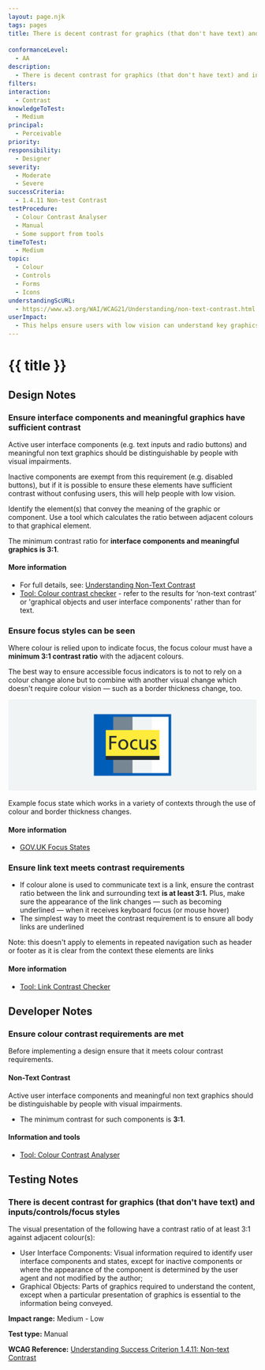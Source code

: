 ```yaml
---
layout: page.njk
tags: pages
title: There is decent contrast for graphics (that don't have text) and inputs/controls/focus styles

conformanceLevel:
  - AA
description:
  - There is decent contrast for graphics (that don't have text) and inputs/controls/focus styles
filters:
interaction:
  - Contrast
knowledgeToTest:
  - Medium
principal:
  - Perceivable
priority:
responsibility:
  - Designer
severity:
  - Moderate
  - Severe
successCriteria:
  - 1.4.11 Non-test Contrast
testProcedure:
  - Colour Contrast Analyser
  - Manual
  - Some support from tools
timeToTest:
  - Medium
topic:
  - Colour
  - Controls
  - Forms
  - Icons
understandingScURL:
  - https://www.w3.org/WAI/WCAG21/Understanding/non-text-contrast.html
userImpact:
  - This helps ensure users with low vision can understand key graphics and interact with interactive elements within an interface
---
```


# {{ title }}

## Design Notes

### Ensure interface components and meaningful graphics have sufficient contrast

Active user interface components (e.g. text inputs and radio buttons) and meaningful non text graphics should be distinguishable by people with visual impairments.

Inactive components are exempt from this requirement (e.g. disabled buttons), but if it is possible to ensure these elements have sufficient contrast without confusing users, this will help people with low vision.

Identify the element(s) that convey the meaning of the graphic or component. Use a tool which calculates the ratio between adjacent colours to that graphical element.

The minimum contrast ratio for **interface components and meaningful graphics is 3:1**.

#### More information

- For full details, see: [Understanding Non-Text Contrast](https://www.w3.org/WAI/WCAG21/Understanding/non-text-contrast.html)
- [Tool: Colour contrast checker](https://developer.paciellogroup.com/resources/contrastanalyser/) - refer to the results for ‘non-text contrast’ or 'graphical objects and user interface components' rather than for text.

### Ensure focus styles can be seen

Where colour is relied upon to indicate focus, the focus colour must have a **minimum 3:1 contrast ratio** with the adjacent colours.

The best way to ensure accessible focus indicators is to not to rely on a colour change alone but to combine with another visual change which doesn't require colour vision — such as a border thickness change, too.

<img class="nhsuk-card__img" src="/images/focus-state.png" alt="">

Example focus state which works in a variety of contexts through the use of colour and border thickness changes.

#### More information

- [GOV.UK Focus States](https://design-system.service.gov.uk/get-started/focus-states/)

### Ensure link text meets contrast requirements

- If colour alone is used to communicate text is a link, ensure the contrast ratio between the link and surrounding text **is at least 3:1.** Plus, make sure the appearance of the link changes — such as becoming underlined — when it receives keyboard focus (or mouse hover)
- The simplest way to meet the contrast requirement is to ensure all body links are underlined

Note: this doesn't apply to elements in repeated navigation such as header or footer as it is clear from the context these elements are links

#### More information

- [Tool: Link Contrast Checker](https://webaim.org/resources/linkcontrastchecker/)

## Developer Notes

### Ensure colour contrast requirements are met

Before implementing a design ensure that it meets colour contrast requirements.

#### Non-Text Contrast

Active user interface components and meaningful non text graphics should be distinguishable by people with visual impairments.

- The minimum contrast for such components is **3:1**.

#### Information and tools

- [Tool: Colour Contrast Analyser](https://developer.paciellogroup.com/resources/contrastanalyser/)

## Testing Notes

### There is decent contrast for graphics (that don't have text) and inputs/controls/focus styles

The visual presentation of the following have a contrast ratio of at least 3:1 against adjacent colour(s):

- User Interface Components: Visual information required to identify user interface components and states, except for inactive components or where the appearance of the component is determined by the user agent and not modified by the author;
- Graphical Objects: Parts of graphics required to understand the content, except when a particular presentation of graphics is essential to the information being conveyed.

**Impact range:** Medium - Low

**Test type:** Manual

**WCAG Reference:** [Understanding Success Criterion 1.4.11: Non-text Contrast](https://www.w3.org/WAI/WCAG21/Understanding/non-text-contrast.html)
